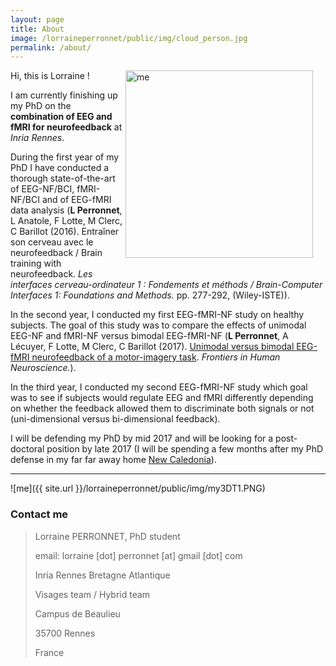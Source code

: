 ```yaml
---
layout: page
title: About
image: /lorraineperronnet/public/img/cloud_person.jpg
permalink: /about/
---
```



<p><img src="/lorraineperronnet/public/img/low_small.jpg" style="width:300px;float:right;margin:0 20px 20px 0" alt="me" /> Hi, this is Lorraine !</p> <p>I am currently finishing up my PhD on the <strong>combination of EEG and fMRI for neurofeedback</strong> at <em>Inria Rennes</em>.</p> 

During the first year of my PhD I have conducted a thorough state-of-the-art of EEG-NF/BCI, fMRI-NF/BCI and of EEG-fMRI data analysis (**L Perronnet**, L Anatole, F Lotte, M Clerc, C Barillot (2016). Entraîner son cerveau avec le neurofeedback / Brain training with neurofeedback. *Les interfaces cerveau-ordinateur 1 : Fondements et méthods / Brain-Computer Interfaces 1: Foundations and Methods.* pp. 277-292, (Wiley-ISTE)).

In the second year, I conducted my first EEG-fMRI-NF study on healthy subjects. The goal of this study was to compare the effects of unimodal EEG-NF and fMRI-NF versus bimodal EEG-fMRI-NF (**L Perronnet**, A Lécuyer, F Lotte, M Clerc, C Barillot (2017).  [Unimodal versus bimodal EEG-fMRI neurofeedback of a motor-imagery task](http://journal.frontiersin.org/article/10.3389/fnhum.2017.00193/full). *Frontiers in Human Neuroscience.*).

In the third year, I conducted my second EEG-fMRI-NF study which goal was to see if subjects would regulate EEG and fMRI differently depending on whether the feedback allowed them to discriminate both signals or not (uni-dimensional versus bi-dimensional feedback).

I will be defending my PhD by mid 2017 and will be looking for a post-doctoral position by late 2017 (I will be spending a few months after my PhD defense in my far far away home [New Caledonia](https://en.wikipedia.org/wiki/New_Caledonia)).

___

![me]({{ site.url }}/lorraineperronnet/public/img/my3DT1.PNG)


### Contact me

> Lorraine PERRONNET, PhD student
>
> email: lorraine [dot] perronnet [at] gmail [dot] com
>
> Inria Rennes Bretagne Atlantique
>
> Visages team / Hybrid team
>
> Campus de Beaulieu
>
> 35700 Rennes
>
> France
